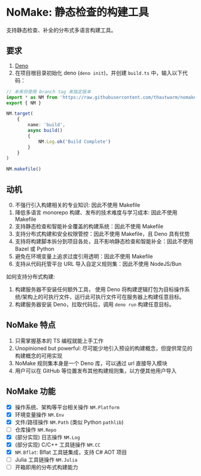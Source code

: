 # NoMake: 静态检查的构建工具

支持静态检查、补全的分布式多语言构建工具。

## 要求

1. [Deno](https://deno.com/)
2. 在项目根目录初始化 deno (`deno init`)，并创建 `build.ts` 中，输入以下代码：

```typescript
// 未来将使用 branch tag 来指定版本
import * as NM from 'https://raw.githubusercontent.com/thautwarm/nomakefile/main/mod.ts'
export { NM }

NM.target(
    {
        name: 'build',
        async build()
        {
            NM.Log.ok('Build Complete')
        }
    }
)

NM.makefile()
```

## 动机

0. 不强行引入构建相关的专业知识: 因此不使用 Makefile
1. 降低多语言 monorepo 构建、发布的技术难度与学习成本: 因此不使用 Makefile
2. 支持静态检查和智能补全覆盖的构建系统：因此不使用 Makefile
3. 支持分布式构建和安全权限管控：因此不使用 Makefile，且 Deno 具有优势
4. 支持将构建脚本拆分到项目各处，且不影响静态检查和智能补全：因此不使用 Bazel 或 Python
5. 避免在环境变量上追求过度引用透明：因此不使用 Makefile
6. 支持从代码托管平台 URL 导入自定义规则集：因此不使用 NodeJS/Bun

如何支持分布式构建:
1. 构建服务器不安装任何额外工具， 使用 Deno 将构建逻辑打包为目标操作系统/架构上的可执行文件，运行此可执行文件可在服务器上构建任意目标。
2. 构建服务器安装 Deno，拉取代码后，调用 `deno run` 构建任意目标。

## NoMake 特点

1. 只需掌握基本的 TS 编程就能上手工作
2. Unopinioned but powerful: 尽可能少地引入预设的构建概念，但提供常见的构建概念的可用实现
3. NoMake 规则集本身是一个 Deno 库，可以通过 url 直接导入模块
4. 用户可以在 GitHub 等位置发布其他构建规则集，以方便其他用户导入

## NoMake 功能

- [x] 操作系统、架构等平台相关操作 `NM.Platform`
- [x] 环境变量操作 `NM.Env`
- [x] 文件/路径操作 `NM.Path` (类似 Python `pathlib`)
- [ ] 仓库操作 `NM.Repo`
- [x] (部分实现) 日志操作 `NM.Log`
- [x] (部分实现) C/C++ 工具链操作 `NM.CC`
- [x] `NM.Bflat`: Bflat 工具链集成，支持 C# AOT 项目
- [ ] Julia 工具链操作 `NM.Julia`
- [ ] 开箱即用的分布式构建能力